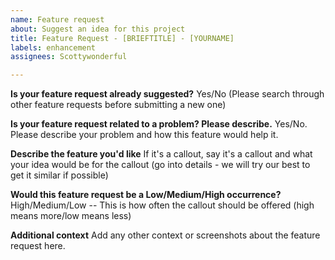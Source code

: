 ```yaml
---
name: Feature request
about: Suggest an idea for this project
title: Feature Request - [BRIEFTITLE] - [YOURNAME]
labels: enhancement
assignees: Scottywonderful

---
```


**Is your feature request already suggested?**
Yes/No (Please search through other feature requests before submitting a new one)

**Is your feature request related to a problem? Please describe.**
Yes/No. Please describe your problem and how this feature would help it.

**Describe the feature you'd like**
If it's a callout, say it's a callout and what your idea would be for the callout (go into details - we will try our best to get it similar if possible)

**Would this feature request be a Low/Medium/High occurrence?**
High/Medium/Low -- This is how often the callout should be offered (high means more/low means less)

**Additional context**
Add any other context or screenshots about the feature request here.
